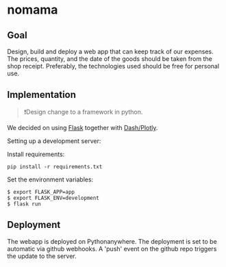 # nomama

## Goal
Design, build and deploy a web app that can keep track of our expenses. The prices, quantity, and the date of the goods should be taken from the shop receipt. Preferably, the technologies used should be free for personal use. 

## Implementation
>❗Design change to a framework in python.

We decided on using [Flask](https://flask.palletsprojects.com/en/1.1.x/) together with [Dash/Plotly](https://dash.plotly.com/).

Setting up a development server:  

Install requirements:  
~~~
pip install -r requirements.txt
~~~

Set the environment variables:  
~~~
$ export FLASK_APP=app
$ export FLASK_ENV=development
$ flask run
~~~

## Deployment
The webapp is deployed on Pythonanywhere. The deployment is set to be automatic via github webhooks. A 'push' event on the github repo triggers the update to the server.
